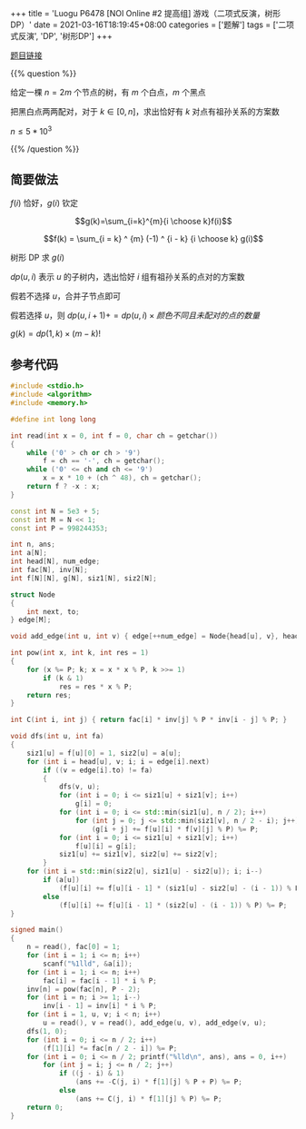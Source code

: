 +++
title = 'Luogu P6478 [NOI Online #2 提高组] 游戏（二项式反演，树形DP）'
date = 2021-03-16T18:19:45+08:00
categories = ['题解']
tags = ['二项式反演', 'DP', '树形DP']
+++

[题目链接](https://www.luogu.com.cn/problem/P6478)

{{% question %}}

给定一棵 $n=2m$ 个节点的树，有 $m$ 个白点，$m$ 个黑点

把黑白点两两配对，对于 $k\in[0,n]$，求出恰好有 $k$ 对点有祖孙关系的方案数

$n \le 5*10^3$

{{% /question %}}

<!--more-->

## 简要做法

$f(i)$ 恰好，$g(i)$ 钦定

$$g(k)=\sum_{i=k}^{m}{i \choose k}f(i)$$

$$f(k) = \sum_{i = k} ^ {m} (-1) ^ {i - k} {i \choose k} g(i)$$

树形 DP 求 $g(i)$

$dp(u,i)$ 表示 $u$ 的子树内，选出恰好 $i$ 组有祖孙关系的点对的方案数

假若不选择 $u$，合并子节点即可

假若选择 $u$，则 $dp(u,i+1) += dp(u,i) \times 颜色不同且未配对的点的数量$

$g(k) = dp(1,k) \times (m-k)!$

## 参考代码

```cpp
#include <stdio.h>
#include <algorithm>
#include <memory.h>

#define int long long

int read(int x = 0, int f = 0, char ch = getchar())
{
    while ('0' > ch or ch > '9')
        f = ch == '-', ch = getchar();
    while ('0' <= ch and ch <= '9')
        x = x * 10 + (ch ^ 48), ch = getchar();
    return f ? -x : x;
}

const int N = 5e3 + 5;
const int M = N << 1;
const int P = 998244353;

int n, ans;
int a[N];
int head[N], num_edge;
int fac[N], inv[N];
int f[N][N], g[N], siz1[N], siz2[N];

struct Node
{
    int next, to;
} edge[M];

void add_edge(int u, int v) { edge[++num_edge] = Node{head[u], v}, head[u] = num_edge; }

int pow(int x, int k, int res = 1)
{
    for (x %= P; k; x = x * x % P, k >>= 1)
        if (k & 1)
            res = res * x % P;
    return res;
}

int C(int i, int j) { return fac[i] * inv[j] % P * inv[i - j] % P; }

void dfs(int u, int fa)
{
    siz1[u] = f[u][0] = 1, siz2[u] = a[u];
    for (int i = head[u], v; i; i = edge[i].next)
        if ((v = edge[i].to) != fa)
        {
            dfs(v, u);
            for (int i = 0; i <= siz1[u] + siz1[v]; i++)
                g[i] = 0;
            for (int i = 0; i <= std::min(siz1[u], n / 2); i++)
                for (int j = 0; j <= std::min(siz1[v], n / 2 - i); j++)
                    (g[i + j] += f[u][i] * f[v][j] % P) %= P;
            for (int i = 0; i <= siz1[u] + siz1[v]; i++)
                f[u][i] = g[i];
            siz1[u] += siz1[v], siz2[u] += siz2[v];
        }
    for (int i = std::min(siz2[u], siz1[u] - siz2[u]); i; i--)
        if (a[u])
            (f[u][i] += f[u][i - 1] * (siz1[u] - siz2[u] - (i - 1)) % P) %= P;
        else
            (f[u][i] += f[u][i - 1] * (siz2[u] - (i - 1)) % P) %= P;
}

signed main()
{
    n = read(), fac[0] = 1;
    for (int i = 1; i <= n; i++)
        scanf("%1lld", &a[i]);
    for (int i = 1; i <= n; i++)
        fac[i] = fac[i - 1] * i % P;
    inv[n] = pow(fac[n], P - 2);
    for (int i = n; i >= 1; i--)
        inv[i - 1] = inv[i] * i % P;
    for (int i = 1, u, v; i < n; i++)
        u = read(), v = read(), add_edge(u, v), add_edge(v, u);
    dfs(1, 0);
    for (int i = 0; i <= n / 2; i++)
        (f[1][i] *= fac[n / 2 - i]) %= P;
    for (int i = 0; i <= n / 2; printf("%lld\n", ans), ans = 0, i++)
        for (int j = i; j <= n / 2; j++)
            if ((j - i) & 1)
                (ans += -C(j, i) * f[1][j] % P + P) %= P;
            else
                (ans += C(j, i) * f[1][j] % P) %= P;
    return 0;
}
```
